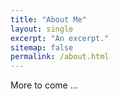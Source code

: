 ```yaml
---
title: "About Me"
layout: single
excerpt: "An excerpt."
sitemap: false
permalink: /about.html
---
```


More to come ... 

